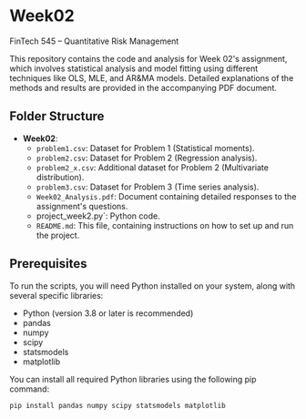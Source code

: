 # Week02
FinTech 545 – Quantitative Risk Management

This repository contains the code and analysis for Week 02's assignment, which involves statistical analysis and model fitting using different techniques like OLS, MLE, and AR&MA models. Detailed explanations of the methods and results are provided in the accompanying PDF document.

## Folder Structure

- **Week02**:
  - `problem1.csv`: Dataset for Problem 1 (Statistical moments).
  - `problem2.csv`: Dataset for Problem 2 (Regression analysis).
  - `problem2_x.csv`: Additional dataset for Problem 2 (Multivariate distribution).
  - `problem3.csv`: Dataset for Problem 3 (Time series analysis).
  - `Week02_Analysis.pdf`: Document containing detailed responses to the assignment's questions.
  - project_week2.py`: Python code.
  - `README.md`: This file, containing instructions on how to set up and run the project.

## Prerequisites

To run the scripts, you will need Python installed on your system, along with several specific libraries:

- Python (version 3.8 or later is recommended)
- pandas
- numpy
- scipy
- statsmodels
- matplotlib

You can install all required Python libraries using the following pip command:

```bash
pip install pandas numpy scipy statsmodels matplotlib
